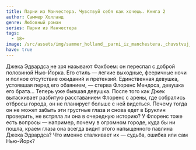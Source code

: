 ```yaml
---
title: Парни из Манчестера. Чувствуй себя как хочешь. Книга 2
author: Саммер Холланд
genre: Любовный роман
series: Парни из Манчестера
tags:
  - 18+
image: /src/assets/img/sammer_holland__parni_iz_manchestera._chuvstvuj_sebya_kak_hochesh.jpeg
have: true
---
```

Джека Эдвардса не зря называют Факбоем: он переспал с доброй половиной Нью-Йорка. Его стиль — легкие выходные, фееричные ночи и полное отсутствие ожиданий и претензий. Единственная девушка, устоявшая перед его обаянием, — стерва Флоренс Мендоса, девушка его брата... Теперь уже бывшая девушка. После того как Джек вытаскивает разбитую расставанием Флоренс с арены, где собрались отбросы города, он не планирует больше с ней видеться. Почему тогда он не может забыть эти грустные глаза и снова едет в Бруклин проверить, не встряла ли она в очередную историю? У Флоренс тоже есть вопросы — например, почему в огромном городе, куда бы ни пошла, краем глаза она всегда видит этого напыщенного павлина Джека Эдвардса? Что именно сталкивает их — судьба, ошибка или сам Нью-Йорк?
